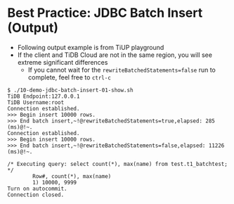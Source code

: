 # Best Practice: JDBC Batch Insert (Output)
+ Following output example is from TiUP playground
+ If the client and TiDB Cloud are not in the same region, you will see extreme significant differences
  + If you cannot wait for the `rewriteBatchedStatements=false` run to complete, feel free to `ctrl-c`
```
$ ./10-demo-jdbc-batch-insert-01-show.sh
TiDB Endpoint:127.0.0.1
TiDB Username:root
Connection established.
>>> Begin insert 10000 rows.
>>> End batch insert,~!@rewriteBatchedStatements=true,elapsed: 285 (ms)@!~.
Connection established.
>>> Begin insert 10000 rows.
>>> End batch insert,~!@rewriteBatchedStatements=false,elapsed: 11226 (ms)@!~.

/* Executing query: select count(*), max(name) from test.t1_batchtest; */
        Row#, count(*), max(name)
        1) 10000, 9999
Turn on autocommit.
Connection closed.
```
